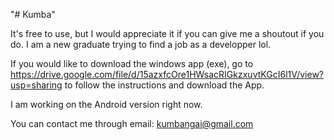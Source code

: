 "# Kumba" 

It's free to use, but I would appreciate it if you can give me a shoutout if you do. I am a new graduate trying  to find a job as a developper lol.

If you would like to download the windows app (exe), go to https://drive.google.com/file/d/15azxfcOre1HWsacRIGkzxuvtKGcI6l1V/view?usp=sharing to follow the instructions and download the App.

I am working on the Android version right now.

You can contact me through email: kumbangai@gmail.com

